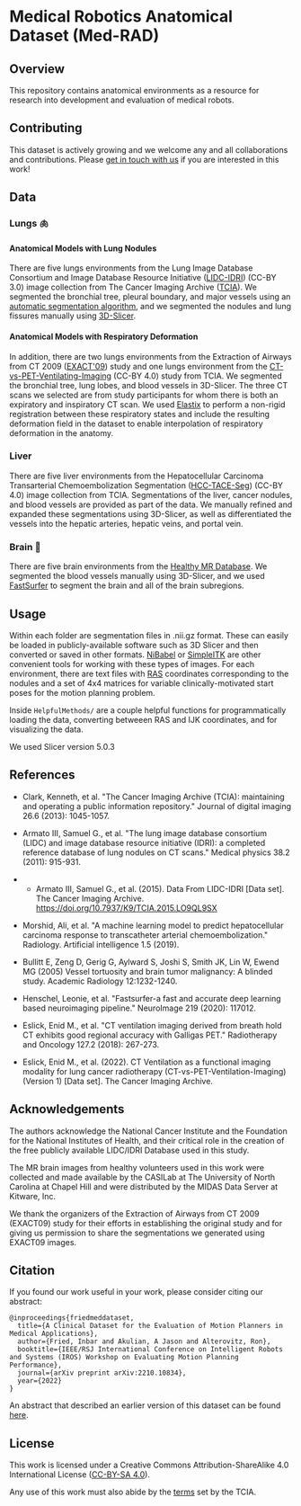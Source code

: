# Medical Robotics Anatomical Dataset (Med-RAD)

## Overview

This repository contains anatomical environments as a resource for research into development and evaluation of medical robots.

## Contributing

This dataset is actively growing and we welcome any and all collaborations and contributions. Please [get in touch with us](mailto:ifried01@cs.unc.edu) if you are interested in this work!

## Data

### Lungs :lungs:

#### Anatomical Models with Lung Nodules

There are five lungs environments from the Lung Image Database Consortium and Image Database Resource Initiative ([LIDC-IDRI][1]) (CC-BY 3.0) image collection from The Cancer Imaging Archive ([TCIA][2]). We segmented the bronchial tree, pleural boundary, and major vessels using an [automatic segmentation algorithm][3], and we segmented the nodules and lung fissures manually using [3D-Slicer][4]. 

[1]: <https://wiki.cancerimagingarchive.net/display/Public/LIDC-IDRI> "LIDC-IDRI"
[2]: <https://www.cancerimagingarchive.net/> "TCIA"
[3]: <https://github.com/UNC-Robotics/lung-segmentation> "LINK"
[4]: <https://www.slicer.org/> "3D-Slicer"

#### Anatomical Models with Respiratory Deformation

In addition, there are two lungs environments from the Extraction of Airways from CT 2009 ([EXACT'09][5]) study and one lungs environment from the [CT-vs-PET-Ventilating-Imaging][7] (CC-BY 4.0) study from TCIA. We segmented the bronchial tree, lung lobes, and blood vessels in 3D-Slicer. The three CT scans we selected are from study participants for whom there is both an expiratory and inspiratory CT scan. We used [Elastix][6] to perform a non-rigid registration between these respiratory states and include the resulting deformation field in the dataset to enable interpolation of respiratory deformation in the anatomy.

[5]: <http://image.diku.dk/exact/> "EXACT'09"
[6]: <https://github.com/lassoan/SlicerElastix>
[7]: <https://wiki.cancerimagingarchive.net/pages/viewpage.action?pageId=125600096>

### Liver

There are five liver environments from the Hepatocellular Carcinoma Transarterial Chemoembolization Segmentation ([HCC-TACE-Seg][8]) (CC-BY 4.0) image collection from TCIA. Segmentations of the liver, cancer nodules, and blood vessels are provided as part of the data. We manually refined and expanded these segmentations using 3D-Slicer, as well as differentiated the vessels into the hepatic arteries, hepatic veins, and portal vein.

[8]: <https://wiki.cancerimagingarchive.net/pages/viewpage.action?pageId=70230229> "HCC-TACE-Seg"

### Brain :brain:

There are five brain environments from the [Healthy MR Database][9]. We segmented the blood vessels manually using 3D-Slicer, and we used [FastSurfer][10] to segment the brain and all of the brain subregions.

[9]: <https://data.kitware.com/#collection/591086ee8d777f16d01e0724> "HMRD"
[10]: <https://www.sciencedirect.com/science/article/pii/S1053811920304985> "FS"

## Usage

Within each folder are segmentation files in .nii.gz format. These can easily be loaded in publicly-available software such as 3D Slicer and then converted or saved in other formats. [NiBabel](https://nipy.org/nibabel/) or [SimpleITK](https://pypi.org/project/SimpleITK/) are other convenient tools for working with these types of images. For each environment, there are text files with [RAS](https://www.slicer.org/wiki/Coordinate_systems) coordinates corresponding to the nodules and a set of 4x4 matrices for variable clinically-motivated start poses for the motion planning problem.

Inside `HelpfulMethods/` are a couple helpful functions for programmatically loading the data, converting betweeen RAS and IJK coordinates, and for visualizing the data.

We used Slicer version 5.0.3

## References

* Clark, Kenneth, et al. "The Cancer Imaging Archive (TCIA): maintaining and operating a public information repository." Journal of digital imaging 26.6 (2013): 1045-1057.

* Armato III, Samuel G., et al. "The lung image database consortium (LIDC) and image database resource initiative (IDRI): a completed reference database of lung nodules on CT scans." Medical physics 38.2 (2011): 915-931.

* * Armato III, Samuel G., et al. (2015). Data From LIDC-IDRI [Data set]. The Cancer Imaging Archive. https://doi.org/10.7937/K9/TCIA.2015.LO9QL9SX

* Morshid, Ali, et al. "A machine learning model to predict hepatocellular carcinoma response to transcatheter arterial chemoembolization." Radiology. Artificial intelligence 1.5 (2019).

* Bullitt E, Zeng D, Gerig G, Aylward S, Joshi S, Smith JK, Lin W, Ewend MG (2005) Vessel tortuosity and brain tumor malignancy: A blinded study. Academic Radiology 12:1232-1240.

* Henschel, Leonie, et al. "Fastsurfer-a fast and accurate deep learning based neuroimaging pipeline." NeuroImage 219 (2020): 117012.

* Eslick, Enid M., et al. "CT ventilation imaging derived from breath hold CT exhibits good regional accuracy with Galligas PET." Radiotherapy and Oncology 127.2 (2018): 267-273.

* Eslick, Enid M., et al. (2022). CT Ventilation as a functional imaging modality for lung cancer radiotherapy (CT-vs-PET-Ventilation-Imaging) (Version 1) [Data set]. The Cancer Imaging Archive.

## Acknowledgements

The authors acknowledge the National Cancer Institute and the Foundation for the National Institutes of Health, and their critical role in the creation of the free publicly available LIDC/IDRI Database used in this study.

The MR brain images from healthy volunteers used in this work were collected and made available by the CASILab at The University of North Carolina at Chapel Hill and were distributed by the MIDAS Data Server at Kitware, Inc.

We thank the organizers of the Extraction of Airways from CT 2009 (EXACT09) study for their efforts in establishing the original study and for giving us permission to share the segmentations we generated using EXACT09 images.

## Citation

If you found our work useful in your work, please consider citing our abstract:

```
@inproceedings{friedmeddataset,
  title={A Clinical Dataset for the Evaluation of Motion Planners in Medical Applications},
  author={Fried, Inbar and Akulian, A Jason and Alterovitz, Ron},
  booktitle={IEEE/RSJ International Conference on Intelligent Robots and Systems (IROS) Workshop on Evaluating Motion Planning Performance},
  journal={arXiv preprint arXiv:2210.10834},
  year={2022}
}
```

An abstract that described an earlier version of this dataset can be found [here](https://arxiv.org/abs/2210.10834).

## License

This work is licensed under a Creative Commons Attribution-ShareAlike 4.0 International License ([CC-BY-SA 4.0][6]).

Any use of this work must also abide by the [terms][7] set by the TCIA.

[6]: <http://creativecommons.org/licenses/by-sa/4.0/>
[7]: <https://wiki.cancerimagingarchive.net/display/Public/Data+Usage+Policies+and+Restrictions>


